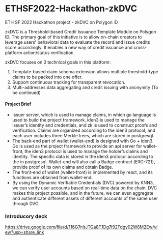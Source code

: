 # ETHSF2022-Hackathon-zkDVC
ETH SF 2022 Hackathon project - zkDVC on Polygon ID 

zkDVC is a Threshold-based Credit Issuance Template Module on Polygon ID. The primary goal of this initiative is to allow on-chain creators to leverage users' behavioral data to evaluate the record and issue credits score accordingly. It enables a new way of credit issuance and cross-platform action/status verification.

zkDVC focuses on 3 technical goals in this platform:
1.  Template-based claim schema extension allows multiple threshold-type claims to be packed into one offer.
2.  Support continuous tracking for transparent revocation.
3.  Multi-addresses data aggregating and credit issuing with anonymity (To be continued)


#### Project Brief
*   Issuer server, which is used to manage claims, in which go language is used to build the project framework, iden3 is used to manage the issuer’s identity and credentials, and zk is used to construct proofs and verification. Claims are organized according to the iden3 protocol, and each user includes three Merkle trees, which are stored in postgresql.
*   The back-end part of wallet (wallet-end) is designed with Go + iden3. Go is used as the project framework to provide an api server for wallet-front; the iden3 protocol is used to manage the holder’s claims and identity. The specific data is stored in the iden3 protocol according to the in postgresql. Wallet-end will also call a Badge contract (ERC-721), provide proof of its own claims and obtain Badge.
*   The front-end of wallet (wallet-front) is implemented by react, and its functions are obtained from wallet-end.
*   By using the Dynamic Verifiable Credentials (DVC) powered by KNN3, we can verify user accounts based on real-time data on the chain. DVC makes this project possible, and in the future, we can even aggregate and authenticate different assets of different accounts of the same user through DVC.


### Introducory deck
https://drive.google.com/file/d/116G7nltJTGa8T1Dg7i92Fdgy02W8M2Ew/view?usp=share_link


